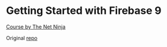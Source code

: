 # Getting Started with Firebase 9

[Course by The Net Ninja](https://www.youtube.com/watch?v=9zdvmgGsww0)

Original [repo](https://github.com/iamshaunjp/Getting-Started-with-Firebase-9)
